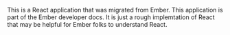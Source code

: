 This is a React application that was migrated from Ember. This application is part of the Ember developer docs. 
It is just a rough implemtation of React that may be helpful for Ember folks to understand React.
